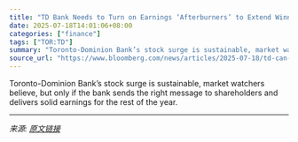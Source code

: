 ```yaml
---
title: "TD Bank Needs to Turn on Earnings ‘Afterburners’ to Extend Winning Streak"
date: 2025-07-18T14:01:06+08:00
categories: ["finance"]
tags: ["TOR:TD"]
summary: "Toronto-Dominion Bank’s stock surge is sustainable, market watchers believe, but only if the bank sends the right message to shareholders and delivers solid earnings for the rest of the year."
source_url: "https://www.bloomberg.com/news/articles/2025-07-18/td-can-continue-beating-canadian-bank-stocks-through-strong-earnings"
---
```


Toronto-Dominion Bank’s stock surge is sustainable, market watchers believe, but only if the bank sends the right message to shareholders and delivers solid earnings for the rest of the year.

---

*来源: [原文链接](https://www.bloomberg.com/news/articles/2025-07-18/td-can-continue-beating-canadian-bank-stocks-through-strong-earnings)*
